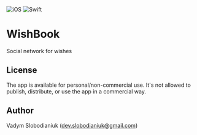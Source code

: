 ![iOS](https://img.shields.io/badge/iOS-13%20-blue)
![Swift](https://img.shields.io/badge/Swift-5-orange?logo=Swift&logoColor=white)

# WishBook
Social network for wishes

## License
The app is available for personal/non-commercial use. It's not allowed to publish, distribute, or use the app in a commercial way.

## Author
Vadym Slobodianiuk (dev.slobodianiuk@gmail.com)
